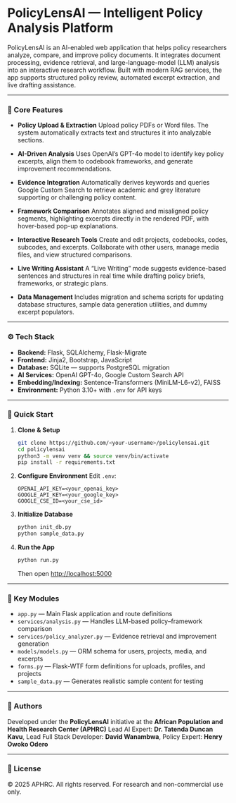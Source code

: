 # PolicyLensAI — Intelligent Policy Analysis Platform

PolicyLensAI is an AI-enabled web application that helps policy researchers analyze, compare, and improve policy documents. It integrates document processing, evidence retrieval, and large-language-model (LLM) analysis into an interactive research workflow. Built with modern RAG services, the app supports structured policy review, automated excerpt extraction, and live drafting assistance.

---

### 🧭 Core Features

* **Policy Upload & Extraction**
  Upload policy PDFs or Word files. The system automatically extracts text and structures it into analyzable sections.

* **AI-Driven Analysis**
  Uses OpenAI’s GPT-4o model to identify key policy excerpts, align them to codebook frameworks, and generate improvement recommendations.

* **Evidence Integration**
  Automatically derives keywords and queries Google Custom Search to retrieve academic and grey literature supporting or challenging policy content.

* **Framework Comparison**
  Annotates aligned and misaligned policy segments, highlighting excerpts directly in the rendered PDF, with hover-based pop-up explanations.

* **Interactive Research Tools**
  Create and edit projects, codebooks, codes, subcodes, and excerpts. Collaborate with other users, manage media files, and view structured comparisons.

* **Live Writing Assistant**
  A “Live Writing” mode suggests evidence-based sentences and structures in real time while drafting policy briefs, frameworks, or strategic plans.

* **Data Management**
  Includes migration and schema scripts for updating database structures, sample data generation utilities, and dummy excerpt populators.

---

### ⚙️ Tech Stack

* **Backend:** Flask, SQLAlchemy, Flask-Migrate
* **Frontend:** Jinja2, Bootstrap, JavaScript
* **Database:** SQLite — supports PostgreSQL migration
* **AI Services:** OpenAI GPT-4o, Google Custom Search API
* **Embedding/Indexing:** Sentence-Transformers (MiniLM-L6-v2), FAISS
* **Environment:** Python 3.10+ with `.env` for API keys

---

### 🚀 Quick Start

1. **Clone & Setup**

   ```bash
   git clone https://github.com/<your-username>/policylensai.git
   cd policylensai
   python3 -m venv venv && source venv/bin/activate
   pip install -r requirements.txt
   ```

2. **Configure Environment**
   Edit `.env`:

   ```
   OPENAI_API_KEY=<your_openai_key>
   GOOGLE_API_KEY=<your_google_key>
   GOOGLE_CSE_ID=<your_cse_id>
   ```

3. **Initialize Database**

   ```bash
   python init_db.py
   python sample_data.py
   ```

4. **Run the App**

   ```bash
   python run.py
   ```

   Then open [http://localhost:5000](http://localhost:5000)

---

### 🧩 Key Modules

* `app.py` — Main Flask application and route definitions
* `services/analysis.py` — Handles LLM-based policy–framework comparison
* `services/policy_analyzer.py` — Evidence retrieval and improvement generation
* `models/models.py` — ORM schema for users, projects, media, and excerpts
* `forms.py` — Flask-WTF form definitions for uploads, profiles, and projects
* `sample_data.py` — Generates realistic sample content for testing

---

### 🧠 Authors

Developed under the **PolicyLensAI** initiative at the **African Population and Health Research Center (APHRC)**
Lead AI Expert: **Dr. Tatenda Duncan Kavu**, Lead Full Stack Developer: **David Wanambwa**, Policy Expert: **Henry Owoko Odero** 

---

### 📜 License

© 2025 APHRC. All rights reserved.
For research and non-commercial use only.
